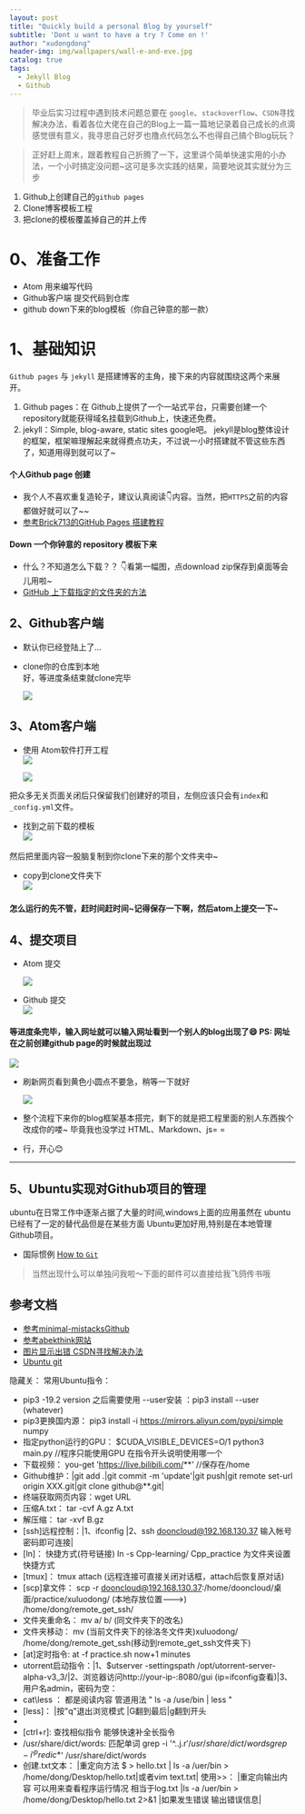 ```yaml
---
layout: post
title: "Quickly build a personal Blog by yourself"
subtitle: 'Dont u want to have a try ? Come on !'
author: "xudongdong"
header-img: img/wallpapers/wall-e-and-eve.jpg
catalog: true
tags:
  - Jekyll Blog
  - Github
--- 
```


> 毕业后实习过程中遇到技术问题总要在 `google`、`stackoverflow`、`CSDN`寻找解决办法，看着各位大佬在自己的Blog上一篇一篇地记录着自己成长的点滴感觉很有意义，我寻思自己好歹也撸点代码怎么不也得自己搞个Blog玩玩？<br>

> 正好赶上周末，跟着教程自己折腾了一下，这里讲个简单快速实用的小办法，一个小时搞定没问题~这可是多次实践的结果，简要地说其实就分为三步
1. Github上创建自己的`github pages`
2. Clone博客模板工程
3. 把clone的模板覆盖掉自己的并上传

# 0、准备工作
- Atom 用来编写代码
- Github客户端 提交代码到仓库
- github down下来的blog模板（你自己钟意的那一款）

# 1、基础知识
`Github pages` 与 `jekyll` 是搭建博客的主角，接下来的内容就围绕这两个来展开。
1. Github pages：在 Github上提供了一个一站式平台，只需要创建一个repository就能获得域名挂载到Github上，快速还免费。
2. jekyll：Simple, blog-aware, static sites google吧。
jekyll是blog整体设计的框架，框架嘛理解起来就得费点功夫，不过说一小时搭建就不管这些东西了，知道用得到就可以了~

#### 个人Github page 创建
- 我个人不喜欢重复造轮子，建议认真阅读👇内容。当然，把`HTTPS`之前的内容都做好就可以了~~<br>
- [参考Brick713的GitHub Pages 搭建教程](https://sspai.com/post/54608)

#### Down 一个你钟意的 repository 模板下来
- 什么？不知道怎么下载？？ 👇看第一幅图，点download zip保存到桌面等会儿用啦~<br>
- [GitHub 上下载指定的文件夹的方法](https://blog.csdn.net/qq_35860352/article/details/80313078)

## 2、Github客户端
- 默认你已经登陆上了...<br>
- clone你的仓库到本地<br>
好，等进度条结束就clone完毕


  <img src="/img/190726image/2.jpg">

## 3、Atom客户端
- 使用 Atom软件打开工程<br>
  <img src="/img/190726image/3.png">

  <img src="/img/190726image/4.png">

把众多无关页面关闭后只保留我们创建好的项目，左侧应该只会有`index`和 `_config.yml`文件。
- 找到之前下载的模板  <br>
  <img src="/img/190726image/5.png">


然后把里面内容一股脑复制到你clone下来的那个文件夹中~
- copy到clone文件夹下 <br>
  <img src="/img/190726image/6.png">

#### 怎么运行的先不管，赶时间赶时间~记得保存一下啊，然后atom上提交一下~

## 4、提交项目
- Atom 提交  <br>

  <img src="/img/190726image/7.png">

- Github 提交 <br>
  <img src="/img/190726image/8.png">

#### 等进度条完毕，输入网址就可以输入网址看到一个别人的blog出现了😄   PS: __网址在之前创建github page的时候就出现过__

  <img src="/img/190726image/success.png">

- 刷新网页看到黄色小圆点不要急，稍等一下就好

  <img src="/img/190726image/building.png">

- 整个流程下来你的blog框架基本搭完，剩下的就是把工程里面的别人东西挨个改成你的喽~ 毕竟我也没学过 HTML、Markdown、js= =

- 行，开心😊

---------------------------------------------

## 5、Ubuntu实现对Github项目的管理
ubuntu在日常工作中逐渐占据了大量的时间,windows上面的应用虽然在 ubuntu已经有了一定的替代品但是在某些方面 Ubuntu更加好用,特别是在本地管理 Github项目。

- 国际惯例
[How to `Git`](https://www.geeksforgeeks.org/how-to-install-configure-and-use-git-on-ubuntu/)

> 当然出现什么可以单独问我啦～下面的邮件可以直接给我飞鸽传书哦

## 参考文档

- [参考minimal-mistacksGithub](https://github.com/mmistakes/minimal-mistakes)
- [参考abekthink网站](https://abekthink.github.io/test/robot-framework-tutorial-installation/)
- [图片显示出错 CSDN寻找解决办法](https://blog.csdn.net/simple_the_best/article/details/53403787)
- [Ubuntu git](https://www.cnblogs.com/sawyer22/p/9265784.html)

隐藏关：
常用Ubuntu指令：	
- pip3 -19.2 version 之后需要使用 --user安装 ：pip3 install --user (whatever)
- pip3更换国内源：	pip3 install -i https://mirrors.aliyun.com/pypi/simple numpy
- 指定python运行的GPU： $CUDA_VISIBLE_DEVICES=O/1 python3 main.py           //程序只能使用GPU 在指令开头说明使用哪一个
- 下载视频：	you-get 'https://live.bilibili.com/**'   //保存在/home
- Github维护：|git add .|git commit -m 'update'|git push|git remote set-url origin XXX.git|git clone github@**.git|
- 终端获取网页内容：wget URL
- 压缩A.txt：  	tar -cvf  A.gz   A.txt
- 解压缩： 	tar -xvf B.gz
- [ssh]远程控制：|1、ifconfig	|2、ssh dooncloud@192.168.130.37 输入帐号密码即可连接|
- [ln]：		快捷方式(符号链接) ln -s Cpp-learning/ Cpp_practice 为文件夹设置快捷方式  
- [tmux]：		tmux attach (远程连接可直接关闭对话框，attach后恢复原对话)
- [scp]拿文件：	scp -r dooncloud@192.168.130.37:/home/dooncloud/桌面/practice/xuluodong/    (本地存放位置--->) /home/dong/remote_get_ssh/
- 文件夹重命名：	mv a/ b/   (同文件夹下的改名)
- 文件夹移动：	mv (当前文件夹下的徐洛冬文件夹)xuluodong/  /home/dong/remote_get_ssh(移动到remote_get_ssh文件夹下)
- [at]定时指令:	at -f practice.sh now+1 minutes
- utorrent启动指令：|1、$utserver -settingspath /opt/utorrent-server-alpha-v3_3/|2、浏览器访问http://your-ip-:8080/gui   (ip=ifconfig查看)|3、用户名admin，密码为空：
- cat\less ：	都是阅读内容  管道用法  " ls -a /use/bin | less "
- [less]：		|按"q"退出浏览模式 |G翻到最后|g翻到开头
- [history]:	查看之前使用过的指令
- [ctrl+r]:		查找相似指令 能够快速补全长指令
- /usr/share/dict/words:  匹配单词 grep -i '^..j.r$' /usr/share/dict/words   grep -i '^predic*$' /usr/share/dict/words
- 创建.txt文本：	|重定向方法 $ > hello.txt       | ls -a /uer/bin > /home/dong/Desktop/hello.txt|或者vim text.txt|
使用>>：	|重定向输出内容 可以用来查看程序运行情况 相当于log.txt |ls -a /uer/bin > /home/dong/Desktop/hello.txt 2>&1 |如果发生错误 输出错误信息|
